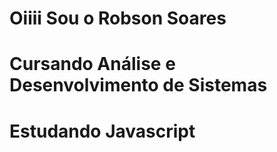 # Oiiii Sou o Robson Soares

# Cursando Análise e Desenvolvimento de Sistemas
# Estudando Javascript
